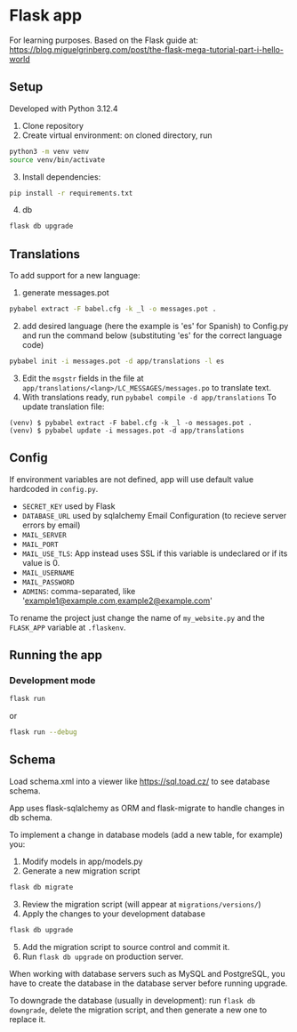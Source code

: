 # Flask app
For learning purposes. Based on the Flask guide at: https://blog.miguelgrinberg.com/post/the-flask-mega-tutorial-part-i-hello-world

## Setup
Developed with Python 3.12.4
1. Clone repository
2. Create virtual environment: on cloned directory, run
```bash
python3 -m venv venv
source venv/bin/activate
```
3. Install dependencies:
```bash
pip install -r requirements.txt
```
4. db
```bash
flask db upgrade
```
## Translations
To add support for a new language:
1. generate messages.pot
```bash
pybabel extract -F babel.cfg -k _l -o messages.pot .
```
2. add desired language (here the example is 'es' for Spanish) to Config.py and run the command below (substituting 'es' for the correct language code)
```bash
pybabel init -i messages.pot -d app/translations -l es
```
3. Edit the `msgstr` fields in the file at `app/translations/<lang>/LC_MESSAGES/messages.po` to translate text.
4. With translations ready, run `pybabel compile -d app/translations`
To update translation file:
```
(venv) $ pybabel extract -F babel.cfg -k _l -o messages.pot .
(venv) $ pybabel update -i messages.pot -d app/translations
```

## Config
If environment variables are not defined, app will use default value hardcoded in `config.py`.
- `SECRET_KEY` used by Flask
- `DATABASE_URL` used by sqlalchemy
Email Configuration (to recieve server errors by email)
- `MAIL_SERVER`
- `MAIL_PORT`
- `MAIL_USE_TLS`: App instead uses SSL if this variable is undeclared or if its value is 0.
- `MAIL_USERNAME`
- `MAIL_PASSWORD`
- `ADMINS`: comma-separated, like 'example1@example.com,example2@example.com'

To rename the project just change the name of `my_website.py` and the `FLASK_APP` variable at `.flaskenv`.

## Running the app
### Development mode
```bash
flask run
```
or 
```bash
flask run --debug
```

## Schema
Load schema.xml into a viewer like https://sql.toad.cz/ to see database schema.

App uses flask-sqlalchemy as ORM and flask-migrate to handle changes in db schema.

To implement a change in database models (add a new table, for example) you:
1. Modify models in app/models.py
2. Generate a new migration script
```bash
flask db migrate
```
3. Review the migration script (will appear at `migrations/versions/`)
4. Apply the changes to your development database
```bash
flask db upgrade
```
5. Add the migration script to source control and commit it.
6. Run `flask db upgrade` on production server.

When working with database servers such as MySQL and PostgreSQL, you have to create the database in the database server before running upgrade.

To downgrade the database (usually in development): run `flask db downgrade`, delete the migration script, and then generate a new one to replace it.